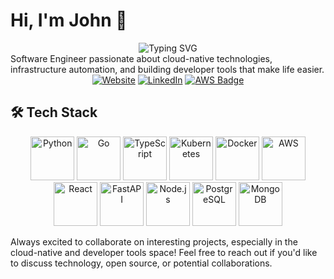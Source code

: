 # Hi, I'm John 👋
<div align="center">
  <img src="https://readme-typing-svg.herokuapp.com?font=Fira+Code&pause=1000&color=2F81F7&center=true&vCenter=true&width=435&lines=Software+Engineer;Cloud+Native+Enthusiast;Open+Source+Contributor" alt="Typing SVG" />
</div>
Software Engineer passionate about cloud-native technologies, infrastructure automation, and building developer tools that make life easier.

<div align="center">
  <a href="https://johnwroge.dev"><img src="https://img.shields.io/badge/Website-johnwroge.dev-blue?style=flat-square&logo=google-chrome" alt="Website"></a>
  <a href="https://linkedin.com/in/john-wroge"><img src="https://img.shields.io/badge/-LinkedIn-blue?style=flat-square&logo=Linkedin&logoColor=white" alt="LinkedIn"></a>
  <a href="#"><img src="https://img.shields.io/badge/AWS-Certified_Cloud_Practitioner-FF9900?style=flat-square&logo=amazon-aws&logoColor=white" alt="AWS Badge"></a>
</div>

## 🛠️ Tech Stack
<div align="center">
  <img src="https://cdn.jsdelivr.net/gh/devicons/devicon/icons/python/python-original-wordmark.svg" width="70" height="70" alt="Python" />
  <img src="https://cdn.jsdelivr.net/gh/devicons/devicon/icons/go/go-original-wordmark.svg" width="70" height="70" alt="Go" />
  <img src="https://cdn.jsdelivr.net/gh/devicons/devicon/icons/typescript/typescript-original.svg" width="70" height="70" alt="TypeScript" />
  <img src="https://cdn.jsdelivr.net/gh/devicons/devicon/icons/kubernetes/kubernetes-plain-wordmark.svg" width="70" height="70" alt="Kubernetes" />
  <img src="https://cdn.jsdelivr.net/gh/devicons/devicon/icons/docker/docker-original-wordmark.svg" width="70" height="70" alt="Docker" />
  <img src="https://cdn.jsdelivr.net/gh/devicons/devicon/icons/amazonwebservices/amazonwebservices-original-wordmark.svg" width="70" height="70" alt="AWS" />
  <img src="https://cdn.jsdelivr.net/gh/devicons/devicon/icons/react/react-original-wordmark.svg" width="70" height="70" alt="React" />
  <img src="https://cdn.jsdelivr.net/gh/devicons/devicon/icons/fastapi/fastapi-original-wordmark.svg" width="70" height="70" alt="FastAPI" />
  <img src="https://cdn.jsdelivr.net/gh/devicons/devicon/icons/nodejs/nodejs-original-wordmark.svg" width="70" height="70" alt="Node.js" />
  <img src="https://cdn.jsdelivr.net/gh/devicons/devicon/icons/postgresql/postgresql-original-wordmark.svg" width="70" height="70" alt="PostgreSQL" />
  <img src="https://cdn.jsdelivr.net/gh/devicons/devicon/icons/mongodb/mongodb-original-wordmark.svg" width="70" height="70" alt="MongoDB" />
</div>

Always excited to collaborate on interesting projects, especially in the cloud-native and developer tools space! Feel free to reach out if you'd like to discuss technology, open source, or potential collaborations.
